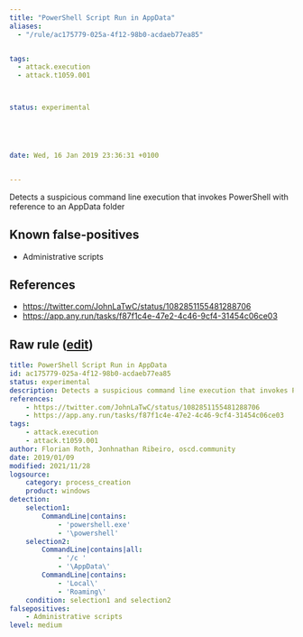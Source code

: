 ```yaml
---
title: "PowerShell Script Run in AppData"
aliases:
  - "/rule/ac175779-025a-4f12-98b0-acdaeb77ea85"


tags:
  - attack.execution
  - attack.t1059.001



status: experimental





date: Wed, 16 Jan 2019 23:36:31 +0100


---
```


Detects a suspicious command line execution that invokes PowerShell with reference to an AppData folder

<!--more-->


## Known false-positives

* Administrative scripts



## References

* https://twitter.com/JohnLaTwC/status/1082851155481288706
* https://app.any.run/tasks/f87f1c4e-47e2-4c46-9cf4-31454c06ce03


## Raw rule ([edit](https://github.com/SigmaHQ/sigma/edit/master/rules/windows/process_creation/proc_creation_win_susp_ps_appdata.yml))
```yaml
title: PowerShell Script Run in AppData
id: ac175779-025a-4f12-98b0-acdaeb77ea85
status: experimental
description: Detects a suspicious command line execution that invokes PowerShell with reference to an AppData folder
references:
    - https://twitter.com/JohnLaTwC/status/1082851155481288706
    - https://app.any.run/tasks/f87f1c4e-47e2-4c46-9cf4-31454c06ce03
tags:
    - attack.execution
    - attack.t1059.001
author: Florian Roth, Jonhnathan Ribeiro, oscd.community
date: 2019/01/09
modified: 2021/11/28
logsource:
    category: process_creation
    product: windows
detection:
    selection1:
        CommandLine|contains:
            - 'powershell.exe'
            - '\powershell'
    selection2:
        CommandLine|contains|all:
            - '/c '
            - '\AppData\'
        CommandLine|contains:
            - 'Local\'
            - 'Roaming\'
    condition: selection1 and selection2
falsepositives:
    - Administrative scripts
level: medium

```
